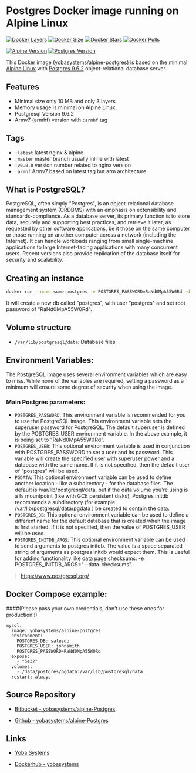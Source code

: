 # Postgres Docker image running on Alpine Linux

[![Docker Layers](https://img.shields.io/badge/docker%20layers-3-blue.svg?maxAge=2592000?style=flat-square)](https://hub.docker.com/r/yobasystems/alpine-postgres/) [![Docker Size](https://img.shields.io/badge/docker%20size-10%20MB-blue.svg?maxAge=2592000?style=flat-square)](https://hub.docker.com/r/yobasystems/alpine-postgres/) [![Docker Stars](https://img.shields.io/docker/stars/yobasystems/alpine-Postgres.svg?maxAge=2592000?style=flat-square)](https://hub.docker.com/r/yobasystems/alpine-postgres/) [![Docker Pulls](https://img.shields.io/docker/pulls/yobasystems/alpine-Postgres.svg?maxAge=2592000?style=flat-square)](https://hub.docker.com/r/yobasystems/alpine-postgres/)

[![Alpine Version](https://img.shields.io/badge/alpine%20version-v3.5-green.svg?maxAge=2592000?style=flat-square)](http://alpinelinux.org/) [![Postgres Version](https://img.shields.io/badge/Postgres%20version-v9.6.2-green.svg?maxAge=2592000?style=flat-square)](https://www.postgresql.org/)


This Docker image [(yobasystems/alpine-postgres)](https://hub.docker.com/r/yobasystems/alpine-postgres/) is based on the minimal [Alpine Linux](http://alpinelinux.org/) with [Postgres 9.6.2](https://www.postgresql.org/) object-relational database server.


## Features

  * Minimal size only 10 MB and only 3 layers
  * Memory usage is minimal on Alpine Linux.
  * Postgresql Version 9.6.2
  * Armv7 (armhf) version with ```:armhf``` tag

## Tags

  * ```:latest``` latest nginx & alpine
  * ```:master``` master branch usually inline with latest
  * ```:v0.0.0``` version number related to nginx version
  * ```:armhf``` Armv7 based on latest tag but arm architecture

## What is PostgreSQL?
PostgreSQL, often simply "Postgres", is an object-relational database management system (ORDBMS) with an emphasis on extensibility and standards-compliance. As a database server, its primary function is to store data, securely and supporting best practices, and retrieve it later, as requested by other software applications, be it those on the same computer or those running on another computer across a network (including the Internet). It can handle workloads ranging from small single-machine applications to large Internet-facing applications with many concurrent users. Recent versions also provide replication of the database itself for security and scalability.


## Creating an instance


```bash
docker run --name some-postgres -e POSTGRES_PASSWORD=RaNd0MpA55W0Rd -d yobasystems/alpine-postgres
```
It will create a new db called "postgres", with user "postgres" and set root password of "RaNd0MpA55W0Rd".


## Volume structure

* `/var/lib/postgresql/data`: Database files



## Environment Variables:

The PostgreSQL image uses several environment variables which are easy to miss. While none of the variables are required, setting a password as a minimum will ensure some degree of security when using the image.


### Main Postgres parameters:
* `POSTGRES_PASSWORD`: This environment variable is recommended for you to use the PostgreSQL image. This environment variable sets the superuser password for PostgreSQL. The default superuser is defined by the POSTGRES_USER environment variable. In the above example, it is being set to "RaNd0MpA55W0Rd".
* `POSTGRES_USER`: This optional environment variable is used in conjunction with POSTGRES_PASSWORD to set a user and its password. This variable will create the specified user with superuser power and a database with the same name. If it is not specified, then the default user of "postgres" will be used.
* `PGDATA`: This optional environment variable can be used to define another location - like a subdirectory - for the database files. The default is /var/lib/postgresql/data, but if the data volume you're using is a fs mountpoint (like with GCE persistent disks), Postgres initdb recommends a subdirectory (for example /var/lib/postgresql/data/pgdata ) be created to contain the data.
* `POSTGRES_DB`: This optional environment variable can be used to define a different name for the default database that is created when the image is first started. If it is not specified, then the value of POSTGRES_USER will be used.
* `POSTGRES_INITDB_ARGS`: This optional environment variable can be used to send arguments to postgres initdb. The value is a space separated string of arguments as postgres initdb would expect them. This is useful for adding functionality like data page checksums: -e POSTGRES_INITDB_ARGS="--data-checksums".


> https://www.postgresql.org/


## Docker Compose example:


####(Please pass your own credentials, don't use these ones for production!!)

```yalm
mysql:
  image: yobasystems/alpine-postgres
  environment:
    POSTGRES_DB: salesdb
    POSTGRES_USER: johnsmith
    POSTGRES_PASSWORD=RaNd0MpA55W0Rd
  expose:
    - "5432"
  volumes:
    - /data/postgres/pgdata:/var/lib/postgresql/data
  restart: always
```

## Source Repository

* [Bitbucket - yobasystems/alpine-Postgres](https://bitbucket.org/yobasystems/alpine-postgres/)

* [Github - yobasystems/alpine-Postgres](https://github.com/yobasystems/alpine-postgres)

## Links

* [Yoba Systems](https://www.yobasystems.co.uk/)

* [Dockerhub - yobasystems](https://hub.docker.com/u/yobasystems/)
